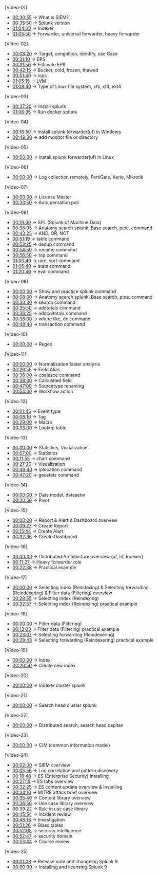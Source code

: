 [Video-01]
- [00:30:55](https://www.aparat.com/v/roBkS?playlist=1398882) -> What is SIEM?
- [00:35:50](https://www.aparat.com/v/roBkS?playlist=1398882) -> Splunk version
- [01:04:30](https://www.aparat.com/v/roBkS?playlist=1398882) -> Indexer
- [01:05:50](https://www.aparat.com/v/roBkS?playlist=1398882) -> Forwarder, universal forwarder, heavy forwarder

[Video-02]
- [00:08:20](https://www.aparat.com/v/Z2IKM?playlist=1398882) -> Target, congnition, identify, use Case
- [00:31:10](https://www.aparat.com/v/Z2IKM?playlist=1398882) -> EPS
- [00:31:50](https://www.aparat.com/v/Z2IKM?playlist=1398882) -> Estimate EPS
- [00:42:15](https://www.aparat.com/v/Z2IKM?playlist=1398882) -> Bucket, cold, frozen, thawed
- [00:51:40](https://www.aparat.com/v/Z2IKM?playlist=1398882) -> iops
- [01:05:15](https://www.aparat.com/v/Z2IKM?playlist=1398882) -> LVM
- [01:08:40](https://www.aparat.com/v/Z2IKM?playlist=1398882) -> Type of Linux file system, xfs, xf4, ext4

[Video-03]
- [00:37:30](https://www.aparat.com/v/2JsoM?playlist=1398882) -> Install splunk
- [01:06:35](https://www.aparat.com/v/2JsoM?playlist=1398882) -> Run docker splunk

[Video-04]
- [00:16:50](https://www.aparat.com/v/2JsoM?playlist=1398882) -> Install splunk forwarder(uf) in Windows
- [00:49:30](https://www.aparat.com/v/2JsoM?playlist=1398882) -> add monitor file or directory

[Video-05]
- [00:00:00](https://www.aparat.com/v/CkeEg?playlist=1398882) -> Install splunk forwarder(uf) in Linux

[Video-06]
- [00:00:00](https://www.aparat.com/v/EL0hR?playlist=1398882) -> Log collection remotely, FortiGate, Kerio, Mikrotik

[Video-07]
- [00:00:00](https://www.aparat.com/v/Uedms?playlist=1398882) -> License Master
- [00:33:50](https://www.aparat.com/v/Uedms?playlist=1398882) -> Auto genration poll

[Video-08]
- [00:19:30](https://www.aparat.com/v/xh2JR?playlist=1398882) -> SPL (Splunk of Machine Data)
- [00:38:05](https://www.aparat.com/v/xh2JR?playlist=1398882) -> Anatomy search splunk, Base search, pipe, command
- [00:43:25](https://www.aparat.com/v/xh2JR?playlist=1398882) -> AND, OR, NOT
- [00:51:19](https://www.aparat.com/v/xh2JR?playlist=1398882) -> table command
- [00:53:25](https://www.aparat.com/v/xh2JR?playlist=1398882) -> dedup command
- [00:54:50](https://www.aparat.com/v/xh2JR?playlist=1398882) -> rename command 
- [00:56:50](https://www.aparat.com/v/xh2JR?playlist=1398882) -> top command
- [01:00:40](https://www.aparat.com/v/xh2JR?playlist=1398882) -> rare, sort command
- [01:06:40](https://www.aparat.com/v/xh2JR?playlist=1398882) -> stats command
- [01:20:40](https://www.aparat.com/v/xh2JR?playlist=1398882) -> eval command

[Video-09]
- [00:00:00](https://www.aparat.com/v/5CP4G?playlist=1398882) -> Show and practice splunk command
- [00:08:00](https://www.aparat.com/v/5CP4G?playlist=1398882) -> Anatomy search splunk, Base search, pipe, command
- [00:30:30](https://www.aparat.com/v/5CP4G?playlist=1398882) -> search command
- [00:35:50](https://www.aparat.com/v/5CP4G?playlist=1398882) -> addtotals command
- [00:36:25](https://www.aparat.com/v/5CP4G?playlist=1398882) -> addcoltotals command
- [00:38:00](https://www.aparat.com/v/5CP4G?playlist=1398882) -> where like, dc command
- [00:48:40](https://www.aparat.com/v/5CP4G?playlist=1398882) -> transaction command

[Video-10]
- [00:00:00](https://www.aparat.com/v/j7dzU?playlist=1398882) -> Regex  

[Video-11]
- [00:00:00](https://www.aparat.com/v/xOXMo?playlist=1398882) -> Normalization faster analysis
- [00:26:55](https://www.aparat.com/v/xOXMo?playlist=1398882) -> Field Alias 
- [00:36:00](https://www.aparat.com/v/xOXMo?playlist=1398882) -> coalesce command
- [00:38:30](https://www.aparat.com/v/xOXMo?playlist=1398882) -> Calculated field 
- [00:47:00](https://www.aparat.com/v/xOXMo?playlist=1398882) -> Sourcetype renaming
- [00:54:00](https://www.aparat.com/v/xOXMo?playlist=1398882) -> Workflow action

[Video-12]
- [00:01:45](https://www.aparat.com/v/dVuv0?playlist=1398882) -> Event type
- [00:08:10](https://www.aparat.com/v/dVuv0?playlist=1398882) -> Tag
- [00:29:00](https://www.aparat.com/v/dVuv0?playlist=1398882) -> Macro
- [00:33:00](https://www.aparat.com/v/dVuv0?playlist=1398882) -> Lookup table

[Video-13]
- [00:00:00](https://www.aparat.com/v/iY92J?playlist=1398882) -> Statistics, Visualization
- [00:07:00](https://www.aparat.com/v/iY92J?playlist=1398882) -> Statistics
- [00:11:55](https://www.aparat.com/v/iY92J?playlist=1398882) -> chart command
- [00:27:20](https://www.aparat.com/v/iY92J?playlist=1398882) -> Visualization
- [00:46:40](https://www.aparat.com/v/iY92J?playlist=1398882) -> iplocation command
- [00:47:20](https://www.aparat.com/v/iY92J?playlist=1398882) -> geostats command

[Video-14]
- [00:00:00](https://www.aparat.com/v/qxaef?playlist=1398882) -> Data model, datasetw 
- [00:30:50](https://www.aparat.com/v/qxaef?playlist=1398882) -> Pivot

[Video-15]
- [00:00:00](https://www.aparat.com/v/ayPfm?playlist=1398882) -> Report & Alert & Dashboard overview
- [00:09:27](https://www.aparat.com/v/ayPfm?playlist=1398882) -> Create Report
- [00:15:44](https://www.aparat.com/v/ayPfm?playlist=1398882) -> Create Alert
- [00:32:36](https://www.aparat.com/v/ayPfm?playlist=1398882) -> Create Dashboard

[Video-16]
- [00:00:00](https://www.aparat.com/v/aGfD4?playlist=1398882) -> Distributed Architecture overview (uf, hf, Indexer)
- [00:11:27](https://www.aparat.com/v/aGfD4?playlist=1398882) -> Heavy forwarder role
- [00:22:38](https://www.aparat.com/v/aGfD4?playlist=1398882) -> Practical example

[Video-17]
- [00:00:00](https://www.aparat.com/v/jeIQP?playlist=1398882) -> Selecting index (Reindexing) & Selecting forwarding (Reindexering) & Filter data (Filtering) overview
- [00:28:55](https://www.aparat.com/v/jeIQP?playlist=1398882) -> Selecting index (Reindexing)
- [00:32:57](https://www.aparat.com/v/jeIQP?playlist=1398882) -> Selecting index (Reindexing) practical example

[Video-18]
- [00:00:00](https://www.aparat.com/v/JTf6Q?playlist=1398882) -> Filter data (Filtering)
- [00:13:03](https://www.aparat.com/v/JTf6Q?playlist=1398882) -> Filter data (Filtering) practical example
- [00:23:07](https://www.aparat.com/v/JTf6Q?playlist=1398882) -> Selecting forwarding (Reindexering)
- [00:28:43](https://www.aparat.com/v/JTf6Q?playlist=1398882) -> Selecting forwarding (Reindexering) practical example

[Video-19]
- [00:00:00](https://www.aparat.com/v/IqyBn?playlist=1398882) -> Index
- [00:26:50](https://www.aparat.com/v/IqyBn?playlist=1398882) -> Create new index

[Video-20]
- [00:00:00](https://www.aparat.com/v/TCDdM?playlist=1398882) -> Indexer cluster splunk 

[Video-21]
- [00:00:00](https://www.aparat.com/v/2yk6I?playlist=1398882) -> Search head cluster splunk

[Video-22]
- [00:00:00](https://www.aparat.com/v/xRqAa?playlist=1398882) -> Distributed search, search head capitan

[Video-23]
- [00:00:00](https://www.aparat.com/v/gqUe3?playlist=1398882) -> CIM (common information model)

[Video-24]
- [00:02:00](https://www.aparat.com/v/k6oQh?playlist=1398882) -> SIEM overview
- [00:05:56](https://www.aparat.com/v/k6oQh?playlist=1398882) -> Log correlation and pattern discovery
- [00:18:48](https://www.aparat.com/v/k6oQh?playlist=1398882) -> ES (Enterprise Security) Installing
- [00:27:15](https://www.aparat.com/v/k6oQh?playlist=1398882) -> ES tabs overview
- [00:32:25](https://www.aparat.com/v/k6oQh?playlist=1398882) -> ES content update overview & Installing
- [00:34:10](https://www.aparat.com/v/k6oQh?playlist=1398882) -> MITRE attack brief overview
- [00:35:40](https://www.aparat.com/v/k6oQh?playlist=1398882) -> Content library overview
- [00:36:50](https://www.aparat.com/v/k6oQh?playlist=1398882) -> Use case library overview
- [00:39:22](https://www.aparat.com/v/k6oQh?playlist=1398882) -> Rule in use case library
- [00:45:54](https://www.aparat.com/v/k6oQh?playlist=1398882) -> Incident review
- [00:48:16](https://www.aparat.com/v/k6oQh?playlist=1398882) -> Investigation
- [00:51:26](https://www.aparat.com/v/k6oQh?playlist=1398882) -> Glass tables
- [00:52:05](https://www.aparat.com/v/k6oQh?playlist=1398882) -> security intelligence
- [00:52:47](https://www.aparat.com/v/k6oQh?playlist=1398882) -> security domain
- [00:53:44](https://www.aparat.com/v/k6oQh?playlist=1398882) -> Course review 

[Video-25]
- [00:01:08](https://www.aparat.com/v/wIMza?playlist=1398882) -> Release note and changelog Splunk 9
- [00:00:00](https://www.aparat.com/v/wIMza?playlist=1398882) ->  Installing and licensing Splunk 9
